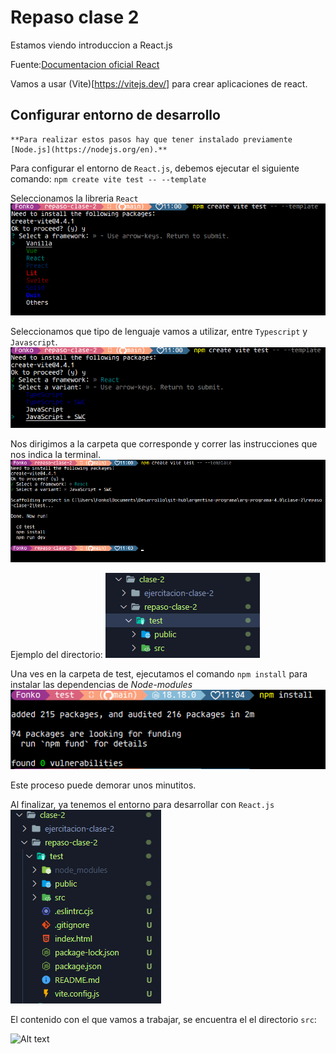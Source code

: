 # Repaso clase 2

Estamos viendo introduccion a React.js

Fuente:[Documentacion oficial React](https://es.react.dev/)

Vamos a usar (Vite)[https://vitejs.dev/] para crear aplicaciones de react.

## Configurar entorno de desarrollo
    **Para realizar estos pasos hay que tener instalado previamente [Node.js](https://nodejs.org/en).**


Para configurar el entorno de `React.js`, debemos ejecutar el siguiente comando:
`npm create vite test -- --template` 

Seleccionamos la libreria `React`
![paso 1](./images/image-3.png)

Seleccionamos que tipo de lenguaje vamos a utilizar, entre `Typescript` y `Javascript`.
![paso 2](./images/image-4.png)

Nos dirigimos a la carpeta que corresponde y correr las instrucciones que nos indica la terminal.
![Paso 3](./images/image-5.png)

Ejemplo del directorio:
![Alt text](./images/image-6.png)

Una ves en la carpeta de test, ejecutamos el comando `npm install` para instalar las dependencias de *Node-modules*
![Alt text](./images/image-7.png)

Este proceso puede demorar unos minutitos.

Al finalizar, ya tenemos el entorno para desarrollar con `React.js`
![Alt text](./images/image-8.png)

El contenido con el que vamos a trabajar, se encuentra el el directorio `src`:

![Alt text](image-9.png)


